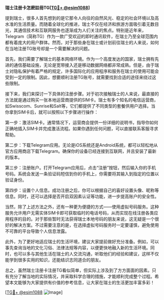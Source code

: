 **瑞士注册卡怎麽註冊TG[[TG💪+ @esim1088](https://t.me/s/esim1088)]**

提到瑞士，很多人首先想到的是它那令人向往的自然风光、稳定的社会环境以及高水准的生活质量。而随着全球化的推进，瑞士不仅在经济和旅游方面吸引着无数目光，其通信技术和互联网服务也逐渐成为人们关注的焦点。特别是近年来，Telegram（简称TG）作为一款广受欢迎的即时通讯软件，在瑞士乃至全球范围内都有着庞大的用户群体。然而，对于那些身在瑞士或计划前往瑞士的人来说，如何在当地注册TG账号却是一个需要解决的问题。

首先，我们需要了解瑞士的基本网络环境。作为一个高度发达的国家，瑞士拥有先进的通信基础设施，无论是宽带接入还是移动数据网络都非常成熟。但是，由于瑞士对隐私保护有着严格的规定，许多国际化的应用程序和服务在瑞士的使用可能会受到一定的限制。因此，想要顺利注册TG账号，就需要找到合适的途径来绕过这些限制。

接下来，我们来探讨一下具体的注册步骤。对于初次接触瑞士的人来说，最直接的方法就是通过购买一张本地运营商提供的SIM卡。瑞士有多个知名的电信运营商，如Swisscom、Sunrise和Salt等，它们都提供了不同类型的套餐供用户选择。当你拿到SIM卡后，就可以按照以下步骤进行操作：

第一步：激活SIM卡。通常情况下，运营商会提供一份详细的说明书，指导你如何正确地插入SIM卡并完成激活流程。如果你遇到任何问题，可以直接联系客服寻求帮助。

第二步：下载Telegram应用。无论是iOS系统还是Android系统，都可以轻松地从官方应用商店下载Telegram。确保你的设备已经连接到互联网，并且安装了最新的版本。

第三步：注册账户。打开Telegram应用后，点击“注册”按钮，然后输入你的手机号码。系统会发送一条验证码短信到你的手机上，你需要将其输入到指定的位置以验证身份。

第四步：设置个人信息。成功注册之后，你可以根据自己的喜好设置头像、昵称等信息。同时，还可以选择是否开启双因素认证等功能，进一步提高账户的安全性。

当然，除了上述方法之外，还有一种更为便捷的方式——使用虚拟号码服务。这种服务允许用户无需实体SIM卡即可获取临时的电话号码，从而实现在线注册各类应用程序的目的。对于那些暂时无法获得瑞士本地号码的朋友来说，这无疑是一个很好的解决方案。不过需要注意的是，在选择虚拟号码服务时一定要谨慎，避免使用不可靠的平台导致个人信息泄露。

此外，为了更好地适应瑞士的生活环境，建议大家提前做好充分准备。例如，可以事先查询当地的文化习俗、法律法规等内容，以便更快地融入新的生活环境。同时，也可以多与其他生活在瑞士的人交流沟通，听取他们的经验和建议，这样不仅能学到很多实用的知识，还能结识志同道合的朋友。

总之，虽然瑞士注册卡注册TG看似简单，但实际上涉及到了方方面面的因素。只有充分了解当地的实际情况，并采取科学合理的措施，才能顺利完成整个过程。希望本文能够为大家提供有价值的参考信息，让大家在瑞士的生活更加丰富多彩！

[[TG💪+ @esim1088](https://t.me/s/esim1088) ![Image](https://i.postimg.cc/4NQfJmqS/Snipaste-2025-05-13-00-14-12.png)]